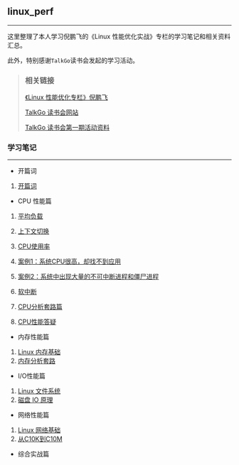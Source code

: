 ## linux_perf

---

这里整理了本人学习倪鹏飞的《Linux 性能优化实战》专栏的学习笔记和相关资料汇总。

此外，特别感谢`TalkGo`读书会发起的学习活动。



> ### 相关链接
>
> [《Linux 性能优化专栏》倪鹏飞 ](https://time.geekbang.org/column/article/68728)
>
> [TalkGo 读书会网站 ](https://talkgo.org/)
>
> [TalkGo 读书会第一期活动资料](https://shimo.im/sheets/1lq7MgXnBphdeWAe/MODOC)



### 学习笔记

---



* 开篇词

1. [开篇词](https://github.com/YabZhang/linux_perf/blob/master/opening/opening.md)



* CPU 性能篇

1. [平均负载](https://github.com/YabZhang/linux_perf/blob/master/cpu/load_average.md)

2. [上下文切换](https://github.com/YabZhang/linux_perf/blob/master/cpu/load_average.md)

3. [CPU使用率](https://github.com/YabZhang/linux_perf/blob/master/cpu/cpu_usage.md)

4. [案例1：系统CPU很高，却找不到应用](https://github.com/YabZhang/linux_perf/blob/master/cpu/case1_cpu_usage.md)

5. [案例2：系统中出现大量的不可中断进程和僵尸进程](https://github.com/YabZhang/linux_perf/blob/master/cpu/case2_iowait.md)
6. [软中断](https://github.com/YabZhang/linux_perf/blob/master/cpu/soft_interrupt.md)

7. [CPU分析套路篇](https://github.com/YabZhang/linux_perf/blob/master/cpu/soft_interrupt.md)
8. [CPU性能答疑](https://github.com/YabZhang/linux_perf/blob/master/cpu/qa.md)



* 内存性能篇

1. [Linux 内存基础](https://github.com/YabZhang/linux_perf/blob/master/memory/linux_memory.md)
2. [内存分析套路](https://github.com/YabZhang/linux_perf/blob/master/memory/summary.md)



* I/O性能篇

1. [Linux 文件系统](https://github.com/YabZhang/linux_perf/blob/master/io/filesys.md)
2. [磁盘 IO 原理](https://github.com/YabZhang/linux_perf/blob/master/io/disk_io.md)



* 网络性能篇

1. [Linux 网络基础](https://github.com/YabZhang/linux_perf/blob/master/network/basic.md)
2. [从C10K到C10M](https://github.com/YabZhang/linux_perf/blob/master/network/c10k_and_more.md)



* 综合实战篇


